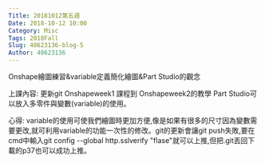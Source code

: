 ```yaml
---
Title: 20181012第五週
Date: 2018-10-12 10:00
Category: Misc
Tags: 2018Fall
Slug: 40623136-blog-5
Author: 40623136
---
```


Onshape繪圖練習&variable定義簡化繪圖&Part Studio的觀念

<!-- PELICAN_END_SUMMARY -->

上課內容:
更新git
Onshapeweek1 課程到 Onshapeweek2的教學
Part Studio可以放入多零件與變數(variable)的使用。




心得:
variable的使用可使我們繪圖時更加方便,像是如果有很多的尺寸因為變數需要更改,就可利用variable的功能一次性的修改。git的更新會讓git push失敗,要在cmd中輸入git config --global http.sslverify "flase"就可以上推,但把.git丟回下載的p37也可以成功上推。